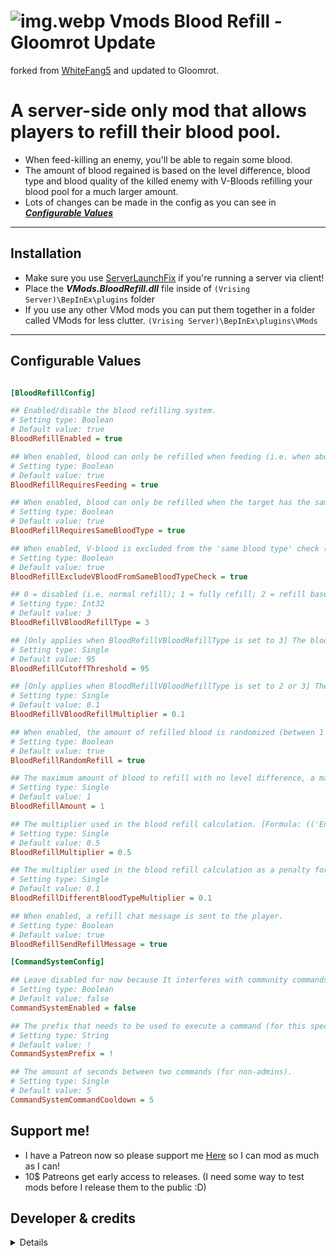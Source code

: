 # ![img.webp](https://i.imgur.com/w9Cl5rk.png) Vmods Blood Refill - Gloomrot Update
forked from [WhiteFang5](https://github.com/WhiteFang5/VMods) and updated to Gloomrot.

# A server-side only mod that allows players to refill their blood pool.
* When feed-killing an enemy, you'll be able to regain some blood.
* The amount of blood regained is based on the level difference, blood type and blood quality of the killed enemy with V-Bloods refilling your blood pool for a much larger amount.
* Lots of changes can be made in the config as you can see in <ins>**_Configurable Values_**<ins/>

---

## Installation
- Make sure you use [ServerLaunchFix](https://v-rising.thunderstore.io/package/Mythic/ServerLaunchFix/) if you're running a server via client!
- Place the **_VMods.BloodRefill.dll_** file inside of `(Vrising Server)\BepInEx\plugins` folder
- If you use any other VMod mods you can put them together in a folder called VMods for less clutter. `(Vrising Server)\BepInEx\plugins\VMods`

---

## Configurable Values

```ini

[BloodRefillConfig]

## Enabled/disable the blood refilling system.
# Setting type: Boolean
# Default value: true
BloodRefillEnabled = true

## When enabled, blood can only be refilled when feeding (i.e. when aborting the feed).
# Setting type: Boolean
# Default value: true
BloodRefillRequiresFeeding = true

## When enabled, blood can only be refilled when the target has the same blood type.
# Setting type: Boolean
# Default value: true
BloodRefillRequiresSameBloodType = true

## When enabled, V-blood is excluded from the 'same blood type' check (i.e. it's always considered to be 'the same blood type' as the player's blood type).
# Setting type: Boolean
# Default value: true
BloodRefillExcludeVBloodFromSameBloodTypeCheck = true

## 0 = disabled (i.e. normal refill); 1 = fully refill; 2 = refill based on V-blood monster level; 3 = refill based on V-blood monster level but not if the player is above BloodRefillCutoffThreshold % of blood quality.
# Setting type: Int32
# Default value: 3
BloodRefillVBloodRefillType = 3

## [Only applies when BloodRefillVBloodRefillType is set to 3] The blood quality percentage cutoff threshold (i.e. if the player's blood quality is above this threshold, V-blood will not refill the player's blood).
# Setting type: Single
# Default value: 95
BloodRefillCutoffThreshold = 95

## [Only applies when BloodRefillVBloodRefillType is set to 2 or 3] The multiplier used in the V-blood refill calculation ('EnemyLevel' * 'BloodRefillVBloodRefillMultiplier' * 'BloodRefillMultiplier').
# Setting type: Single
# Default value: 0.1
BloodRefillVBloodRefillMultiplier = 0.1

## When enabled, the amount of refilled blood is randomized (between 1 and the calculated refillable amount).
# Setting type: Boolean
# Default value: true
BloodRefillRandomRefill = true

## The maximum amount of blood to refill with no level difference, a matching blood type and quality (Expressed in Litres of blood).
# Setting type: Single
# Default value: 1
BloodRefillAmount = 1

## The multiplier used in the blood refill calculation. [Formula: (('Enemy Level' / 'Player Level') * ((100 - ('Player Blood Quality %' - 'Enemy Blood Quality %')) / 100)) * 'BloodRefillAmount' * '(If applicable) BloodRefillDifferentBloodTypeMultiplier' * 'BloodRefillMultiplier']
# Setting type: Single
# Default value: 0.5
BloodRefillMultiplier = 0.5

## The multiplier used in the blood refill calculation as a penalty for feeding on a different blood type (only works when BloodRefillRequiresSameBloodType is disabled).
# Setting type: Single
# Default value: 0.1
BloodRefillDifferentBloodTypeMultiplier = 0.1

## When enabled, a refill chat message is sent to the player.
# Setting type: Boolean
# Default value: true
BloodRefillSendRefillMessage = true

[CommandSystemConfig]

## Leave disabled for now because It interferes with community commands. Enabled/disable the Commands system (for this specific mod)..
# Setting type: Boolean
# Default value: false
CommandSystemEnabled = false

## The prefix that needs to be used to execute a command (for this specific mod).
# Setting type: String
# Default value: !
CommandSystemPrefix = !

## The amount of seconds between two commands (for non-admins).
# Setting type: Single
# Default value: 5
CommandSystemCommandCooldown = 5
```
## Support me!
* I have a Patreon now so please support me [Here](https://patreon.com/user?u=97347013) so I can mod as much as I can!
* 10$ Patreons get early access to releases. (I need some way to test mods before I release them to the public :D)

## Developer & credits
<details>

### V rising modding discord [Discord](https://discord.gg/XY5bNtNm4w)
### Current Developer
- `skythebro/skyKDG` - Also known as realsky on discord

### Original Creator & Developer
- [WhiteFang5](https://github.com/WhiteFang5/VMods)

</details>